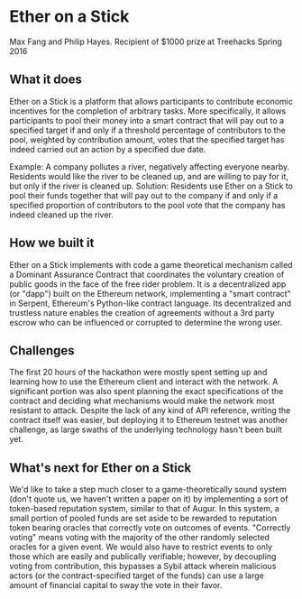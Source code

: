 # Ether on a Stick

Max Fang and Philip Hayes. Recipient of $1000 prize at Treehacks Spring 2016

## What it does

Ether on a Stick is a platform that allows participants to contribute economic incentives for the completion of arbitrary tasks. More specifically, it allows participants to pool their money into a smart contract that will pay out to a specified target if and only if a threshold percentage of contributors to the pool, weighted by contribution amount, votes that the specified target has indeed carried out an action by a specified due date.

Example: A company pollutes a river, negatively affecting everyone nearby. Residents would like the river to be cleaned up, and are willing to pay for it, but only if the river is cleaned up. Solution: Residents use Ether on a Stick to pool their funds together that will pay out to the company if and only if a specified proportion of contributors to the pool vote that the company has indeed cleaned up the river.

## How we built it

Ether on a Stick implements with code a game theoretical mechanism called a Dominant Assurance Contract that coordinates the voluntary creation of public goods in the face of the free rider problem. It is a decentralized app (or "dapp") built on the Ethereum network, implementing a "smart contract" in Serpent, Ethereum's Python-like contract language. Its decentralized and trustless nature enables the creation of agreements without a 3rd party escrow who can be influenced or corrupted to determine the wrong user.

## Challenges

The first 20 hours of the hackathon were mostly spent setting up and learning how to use the Ethereum client and interact with the network. A significant portion was also spent planning the exact specifications of the contract and deciding what mechanisms would make the network most resistant to attack. Despite the lack of any kind of API reference, writing the contract itself was easier, but deploying it to Ethereum testnet was another challenge, as large swaths of the underlying technology hasn't been built yet.

## What's next for Ether on a Stick

We'd like to take a step much closer to a game-theoretically sound system (don't quote us, we haven't written a paper on it) by implementing a sort of token-based reputation system, similar to that of Augur. In this system, a small portion of pooled funds are set aside to be rewarded to reputation token bearing oracles that correctly vote on outcomes of events. "Correctly voting" means voting with the majority of the other randomly selected oracles for a given event. We would also have to restrict events to only those which are easily and publically verifiable; however, by decoupling voting from contribution, this bypasses a Sybil attack wherein malicious actors (or the contract-specified target of the funds) can use a large amount of financial capital to sway the vote in their favor.
